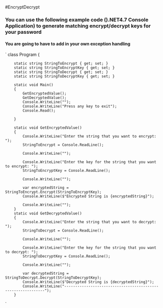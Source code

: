 
#EncryptDecrypt

### You can use the following example code ().NET4.7 Console Application) to generate matching encrypt/decrypt keys for your password
#### You are going to have to add in your own exception handling


`
class Program
    {
        
        static string StringToEncrypt { get; set; }
        static string StringToEncryptKey { get; set; }
        static string StringToDecrypt { get; set; }
        static string StringToDecryptKey { get; set; }  
   
        static void Main()
        {
            GetEncryptedValue();
            GetDecryptedValue();
            Console.WriteLine("");
            Console.WriteLine("Press any key to exit");
            Console.Read();
          
        }

        static void GetEncryptedValue()
        {
            Console.WriteLine("Enter the string that you want to encrypt: ");
            StringToEncrypt = Console.ReadLine();

            Console.WriteLine("");

            Console.WriteLine("Enter the key for the string that you want to encrypt: ");
            StringToEncryptKey = Console.ReadLine();

            Console.WriteLine("");

            var encryptedString = StringToEncrypt.Encrypt(StringToEncryptKey);
            Console.WriteLine($"Encrypted String is {encryptedString}");

            Console.WriteLine("");
        }
        static void GetDecryptedValue()
        {
            Console.WriteLine("Enter the string that you want to decrypt: ");
            StringToDecrypt = Console.ReadLine();

            Console.WriteLine("");

            Console.WriteLine("Enter the key for the string that you want to decrypt: ");
            StringToDecryptKey = Console.ReadLine();

            Console.WriteLine("");

            var decryptedString = StringToDecrypt.Decrypt(StringToDecryptKey);
            Console.WriteLine($"Decrypted String is {decryptedString}");
            Console.WriteLine("-------------------------------------------------------------");
        }
    
`
